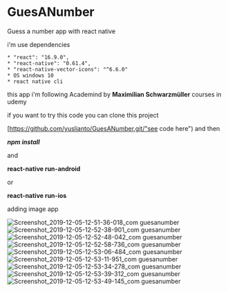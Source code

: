 # GuesANumber
Guess a number app with react native

i'm use dependencies
  
    * "react": "16.9.0",
    * "react-native": "0.61.4",
    * "react-native-vector-icons": "^6.6.0"
    * OS windows 10
    * react native cli


this app i'm following Academind by **Maximilian Schwarzmüller** courses in udemy

if you want to try this code you can clone this project

[https://github.com/yuslianto/GuesANumber.git/"see code here")
and then

***npm install*** 

and

**react-native run-android**

or 

**react-native run-ios**

adding image app

![Screenshot_2019-12-05-12-51-36-018_com guesanumber](https://user-images.githubusercontent.com/16610543/70208945-775be880-1761-11ea-818b-8a8b472846ce.png)
![Screenshot_2019-12-05-12-52-38-901_com guesanumber](https://user-images.githubusercontent.com/16610543/70300031-054ed680-1829-11ea-8e8b-ff5dd86c5fb6.png)
![Screenshot_2019-12-05-12-52-48-042_com guesanumber](https://user-images.githubusercontent.com/16610543/70300033-05e76d00-1829-11ea-9684-d78a95655525.png)
![Screenshot_2019-12-05-12-52-58-736_com guesanumber](https://user-images.githubusercontent.com/16610543/70300053-13045c00-1829-11ea-97fd-ddf7e32ecd13.png)
![Screenshot_2019-12-05-12-53-06-484_com guesanumber](https://user-images.githubusercontent.com/16610543/70300054-13045c00-1829-11ea-9352-54c0a4f0c581.png)
![Screenshot_2019-12-05-12-53-11-951_com guesanumber](https://user-images.githubusercontent.com/16610543/70300074-28798600-1829-11ea-868a-3aa6f2544047.png)
![Screenshot_2019-12-05-12-53-34-278_com guesanumber](https://user-images.githubusercontent.com/16610543/70300075-28798600-1829-11ea-80ca-36700c528ef2.png)
![Screenshot_2019-12-05-12-53-39-312_com guesanumber](https://user-images.githubusercontent.com/16610543/70300091-3202ee00-1829-11ea-9714-b49e23f82074.png)
![Screenshot_2019-12-05-12-53-49-145_com guesanumber](https://user-images.githubusercontent.com/16610543/70300094-329b8480-1829-11ea-8273-2d0bacadd636.png)

